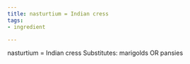 ```yaml
---
title: nasturtium = Indian cress
tags:
- ingredient

---
```

nasturtium = Indian cress Substitutes: marigolds OR pansies
